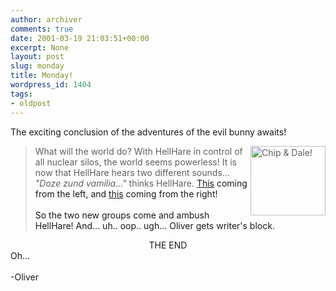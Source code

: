 ```yaml
---
author: archiver
comments: true
date: 2001-03-19 21:03:51+00:00
excerpt: None
layout: post
slug: monday
title: Monday!
wordpress_id: 1404
tags:
- oldpost
---
```


The exciting conclusion of the adventures of the evil bunny awaits!<blockquote><img src=http://www.oliverweb.com/stuff/chipdale.gif width=120 height=111 alt="Chip &amp; Dale!" align=right>What will the world do? With HellHare in control of all nuclear silos, the world seems powerless! It is now that HellHare hears two different sounds... <i>"Doze zund vamilia..."</i> thinks HellHare. <a href=http://www.oliverweb.com/stuff/dt.mid>This<a> coming from the left, and <a href=http://www.oliverweb.com/stuff/rr.mid>this<a> coming from the right!<br /><br />So the two new groups come and ambush HellHare! And... uh.. oop.. ugh... Oliver gets writer's block.</blockquote><center>THE END</center> Oh...<br /><br />-Oliver